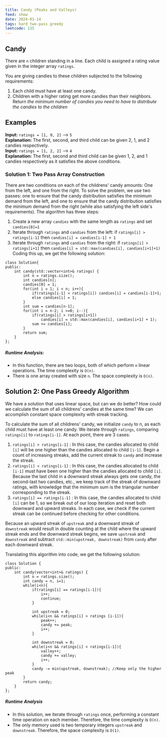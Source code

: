 ```yaml
---
title: Candy (Peaks and Valleys)
feed: show
date: 2024-01-14
tags: hard two-pass greedy
leetcode: 135
---
```

## Candy

There are `n` children standing in a line. Each child is assigned a rating value given in the integer array `ratings`.

You are giving candies to these children subjected to the following requirements:
1. Each child must have at least one candy.
2. Children with a higher rating get more candies than their neighbors.
Return *the minimum number of candies you need to have to distribute the candies to the children*

## Examples

**Input:** `ratings = [1, 0, 2]` --> `5` <br>
**Explanation:** The first, second, and third child can be given 2, 1, and 2 candies respectively. <br>
**Input:** `ratings = [1, 2, 2]` --> `4` <br>
**Explanation:** The first, second and third child can be given 1, 2, and 1 candies respectively as it satisfies the above conditions.

### Solution 1: Two Pass Array Construction
There are two conditions on each of the childrens' candy amounts: One from the left, and one from the right. To solve the problem, we use two passes: one to ensure that the candy distribution satisfies the minimum demand from the left, and one to ensure that the candy distribution satisfies the minimum demand from the right (while also satisfying the left side's requirements). The algorithm has three steps:
1. Create a new array `candies` with the same length as `ratings` and set `candies[0]=1`
2. Iterate through `ratings` and `candies` from the left: if `ratings[i] > ratings[i-1]` then `candies[i] = candies[i-1] + 1`
3. Iterate through `ratings` and `candies` from the right: if `ratings[i] > ratings[i+1]` then `candies[i] = std::max(candies[i], candies[i+1]+1)`
Coding this up, we get the following solution:
```
class Solution{
public:
	int candy(std::vector<int>& ratings) {
        int n = ratings.size();
        int candies[n];
        candies[0] = 1;
	    for(int i = 1; i < n; i++){
		    if(ratings[i-1] < ratings[i]) candies[i] = candies[i-1]+1;
		    else candies[i] = 1;
	    }
	    int sum = candies[n-1];
	    for(int i = n-2; i >=0; i--){
		    if(ratings[i] > ratings[i+1]) 
			    candies[i] = std::max(candies[i], candies[i+1] + 1);
			sum += candies[i];
	    }
	    return sum;
    }
};
```

##### Runtime Analysis:
- In this function, there are two loops, both of which perform `n` linear operations. The time complexity is `O(n)`.
- There is one array created with size `n`. The space complexity is `O(n)`. 

## Solution 2: One Pass Greedy Algorithm

We have a solution that uses linear space, but can we do better? How could we calculate the sum of all childrens' candies at the same time? We can accomplish constant space complexity with streak tracking.

To calculate the sum of all childrens' candy, we initialize `candy` to n, as each child must have at least one candy. We iterate through `ratings`, comparing `ratings[i]` to `ratings[i-1]`. At each point, there are 3 cases:
1. `ratings[i] > ratings[i-1]` : In this case, the candies allocated to child `[i]` will be one higher than the candies allocated to child `[i-1]`. Begin a count of increasing streaks, add the current streak to `candy` and increase the streak.
2. `ratings[i] < ratings[i-1]` : In this case, the candies allocated to child `[i-1]` must have been one higher than the candies allocated to child `[i]`. Because the last child in a downward streak always gets one candy, the second-last two candies, etc., we keep track of the streak of downward ratings, with knowledge that the minimum sum is the triangular number corresponding to the streak. 
3. `ratings[i] == ratings[i-1]` : In this case, the candies allocated to child `[i]` can be 1, so we break out of our loop iteration and reset both downward and upward streaks.
In each case, we check if the current streak can be continued before checking for other conditions. 

Because an upward streak of `upstreak` and a downward streak of `downstreak` would result in double counting at the child where the upward streak ends and the downward streak begins, we save `upstreak` and `downstreak` and subtract `std::min(upstreak, downstreak)` from `candy` after each downward streak.

Translating this algorithm into code, we get the following solution:
```
class Solution {
public:
    int candy(vector<int>& ratings) {
		int n = ratings.size();
		int candy = n, i=1;
		while(i<n){
			if(ratings[i] == ratings[i-1]){
				i++;
				continue;
			}

			int upstreak = 0;
			while(i<n && ratings[i] > ratings [i-1]){
				peak++;
				candy += peak;
				i++;
			}

			int downstreak = 0;
			while(i<n && ratings[i] < ratings[i-1]){
				valley++;
				candy += valley;
				i++;
			}
			candy -= min(upstreak, downstreak); //Keep only the higher peak
		}
		return candy;
	}
};

```

##### Runtime Analysis
- In this solution, we iterate through `ratings` once, performing a constant time operation on each member. Therefore, the time complexity is `O(n)`.
- The only memory used is two temporary integers `upstreak` and `downstreak`. Therefore, the space complexity is `O(1)`.